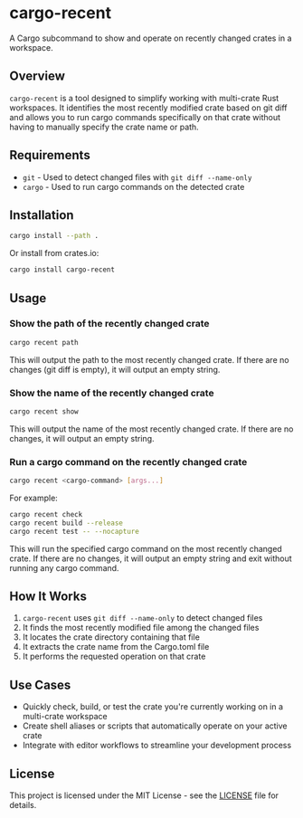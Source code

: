 # cargo-recent

A Cargo subcommand to show and operate on recently changed crates in a workspace.

## Overview

`cargo-recent` is a tool designed to simplify working with multi-crate Rust workspaces. It identifies the most recently modified crate based on git diff and allows you to run cargo commands specifically on that crate without having to manually specify the crate name or path.

## Requirements

- `git` - Used to detect changed files with `git diff --name-only`
- `cargo` - Used to run cargo commands on the detected crate

## Installation

```bash
cargo install --path .
```

Or install from crates.io:

```bash
cargo install cargo-recent
```

## Usage

### Show the path of the recently changed crate

```bash
cargo recent path
```

This will output the path to the most recently changed crate. If there are no changes (git diff is empty), it will output an empty string.

### Show the name of the recently changed crate

```bash
cargo recent show
```

This will output the name of the most recently changed crate. If there are no changes, it will output an empty string.

### Run a cargo command on the recently changed crate

```bash
cargo recent <cargo-command> [args...]
```

For example:

```bash
cargo recent check
cargo recent build --release
cargo recent test -- --nocapture
```

This will run the specified cargo command on the most recently changed crate. If there are no changes, it will output an empty string and exit without running any cargo command.

## How It Works

1. `cargo-recent` uses `git diff --name-only` to detect changed files
2. It finds the most recently modified file among the changed files
3. It locates the crate directory containing that file
4. It extracts the crate name from the Cargo.toml file
5. It performs the requested operation on that crate

## Use Cases

- Quickly check, build, or test the crate you're currently working on in a multi-crate workspace
- Create shell aliases or scripts that automatically operate on your active crate
- Integrate with editor workflows to streamline your development process

## License

This project is licensed under the MIT License - see the [LICENSE](LICENSE) file for details.
